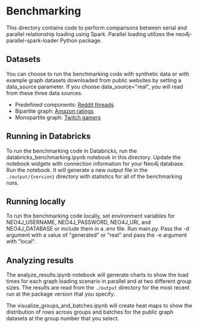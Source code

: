 # Benchmarking

This directory contains code to perform comparisons between serial and parallel relationship loading using Spark. Parallel loading utilizes the neo4j-parallel-spark-loader Python package.

## Datasets
You can choose to run the benchmarking code with synthetic data or with example graph datasets downloaded from public websites by setting a data_source parameter. If you choose data_source="real", you will read from these three data sources.

* Predefined components: [Reddit threads](https://snap.stanford.edu/data/reddit_threads.html)
* Bipartite graph: [Amazon ratings](https://networkrepository.com/rec-amazon-ratings.php)
* Monopartite graph: [Twitch gamers](https://snap.stanford.edu/data/twitch_gamers.html)

## Running in Databricks

To run the benchmarking code in Databricks, run the databricks_benchmarking.ipynb notebook in this directory. Update the notebook widgets with connection information for your Neo4j database. Run the notebook. It will generate a new output file in the `./output/{version}` directory with statistics for all of the benchmarking runs.

## Running locally

To run the benchmarking code locally, set environment variables for NEO4J_USERNAME, NEO4J_PASSWORD, NEO4J_URI, and NEO4J_DATABASE or include them in a .env file. Run main.py. Pass the -d argument with a value of "generated" or "real" and pass the -e argument with "local".

## Analyzing results
The analyze_results.ipynb notebook will generate charts to show the load times for each graph loading scenario in parallel and at two different group sizes. The results are read from the `./output` directory for the most recent run at the package version that you specify.

The visualize_groups_and_batches.ipynb will create heat maps to show the distribution of rows across groups and batches for the public graph datasets at the group number that you select.